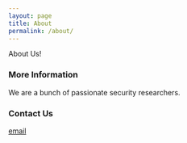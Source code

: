 ```yaml
---
layout: page
title: About
permalink: /about/
---
```


About Us!

### More Information

We are a bunch of passionate security researchers.

### Contact Us

[email](mailto:securityinsecurity@protonmail.com)
